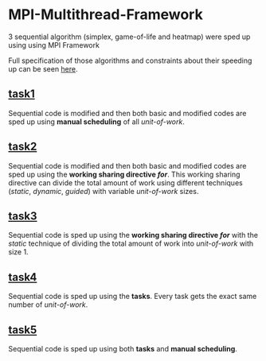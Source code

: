 # MPI-Multithread-Framework
3 sequential algorithm (simplex, game-of-life and heatmap) were sped up using using MPI Framework

Full specification of those algorithms and constraints about their speeding up can be seen [here](https://github.com/mdodovic/MPI-Multithread-Framework/blob/main/problems_description.pdf).

## [task1](https://github.com/mdodovic/OpenMP-Multithread-Framework/tree/main/task1_simplex)

Sequential code is modified and then both basic and modified codes are sped up using **manual scheduling** of all _unit-of-work_.

## [task2](https://github.com/mdodovic/OpenMP-Multithread-Framework/tree/main/task2_simplex)

Sequential code is modified and then both basic and modified codes are sped up using the **working sharing directive _for_**. This working sharing directive can divide the total amount of work using different techniques (_static_, _dynamic_, _guided_) with variable _unit-of-work_ sizes.

## [task3](https://github.com/mdodovic/OpenMP-Multithread-Framework/tree/main/task3_gameoflife)

Sequential code is sped up using the **working sharing directive _for_** with the _static_ technique of dividing the total amount of work into _unit-of-work_ with size 1.

## [task4](https://github.com/mdodovic/OpenMP-Multithread-Framework/tree/main/task4_gameoflife)

Sequential code is sped up using the **tasks**. Every task gets the exact same number of _unit-of-work_.

## [task5](https://github.com/mdodovic/OpenMP-Multithread-Framework/tree/main/task5_hotspot)

Sequential code is sped up using both **tasks** and **manual scheduling**.
